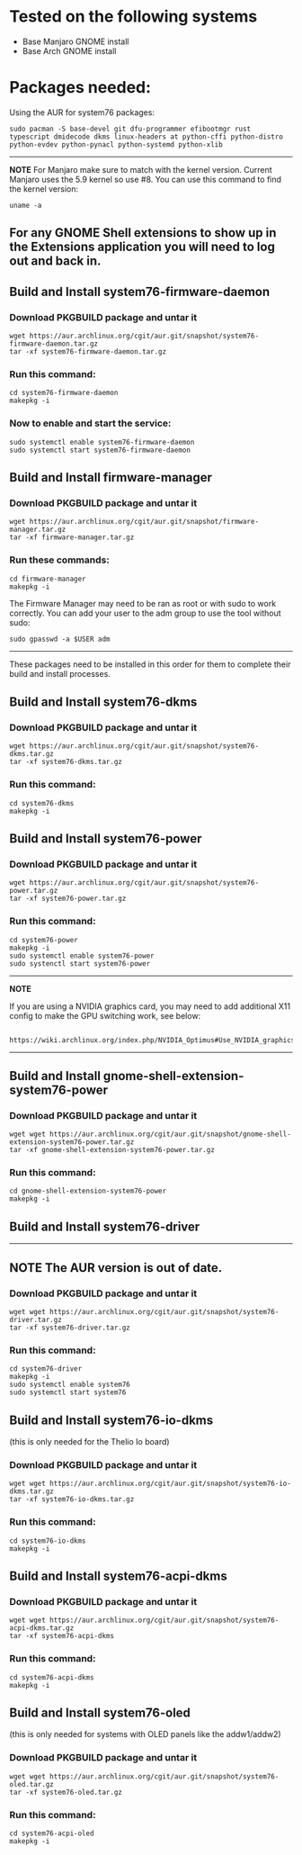 # Tested on the following systems 
- Base Manjaro GNOME install     
- Base Arch GNOME install         

# Packages needed:

Using the AUR for system76 packages:

```
sudo pacman -S base-devel git dfu-programmer efibootmgr rust typescript dmidecode dkms linux-headers at python-cffi python-distro python-evdev python-pynacl python-systemd python-xlib
```

---
**NOTE**
  For Manjaro make sure to match with the kernel version. Current Manjaro uses the 5.9 kernel so use #8. You can use this command to find the kernel version:

```
uname -a
```

For any GNOME Shell extensions to show up in the Extensions application you will need to log out and back in.
---

## Build and Install system76-firmware-daemon

### Download PKGBUILD package and untar it

```
wget https://aur.archlinux.org/cgit/aur.git/snapshot/system76-firmware-daemon.tar.gz
tar -xf system76-firmware-daemon.tar.gz
```

### Run this command:

```
cd system76-firmware-daemon
makepkg -i
```
 
### Now to enable and start the service:

```
sudo systemctl enable system76-firmware-daemon
sudo systemctl start system76-firmware-daemon
```

## Build and Install firmware-manager

### Download PKGBUILD package and untar it

```
wget https://aur.archlinux.org/cgit/aur.git/snapshot/firmware-manager.tar.gz
tar -xf firmware-manager.tar.gz
```

### Run these commands:

```
cd firmware-manager
makepkg -i
```

The Firmware Manager may need to be ran as root or with sudo to work correctly. You can add your user to the adm group to use the tool without sudo:

```
sudo gpasswd -a $USER adm
```

---

These packages need to be installed in this order for them to complete their build and install processes.

## Build and Install system76-dkms

### Download PKGBUILD package and untar it

```
wget https://aur.archlinux.org/cgit/aur.git/snapshot/system76-dkms.tar.gz
tar -xf system76-dkms.tar.gz
```

### Run this command:

```
cd system76-dkms
makepkg -i
```

## Build and Install system76-power

### Download PKGBUILD package and untar it

```
wget https://aur.archlinux.org/cgit/aur.git/snapshot/system76-power.tar.gz
tar -xf system76-power.tar.gz
```

### Run this command:

```
cd system76-power
makepkg -i
sudo systemctl enable system76-power
sudo systenctl start system76-power
```

---
**NOTE**

 If you are using a NVIDIA graphics card, you may need to add additional
    X11 config to make the GPU switching work, see below:

        https://wiki.archlinux.org/index.php/NVIDIA_Optimus#Use_NVIDIA_graphics_only
---

## Build and Install gnome-shell-extension-system76-power

### Download PKGBUILD package and untar it

```
wget wget https://aur.archlinux.org/cgit/aur.git/snapshot/gnome-shell-extension-system76-power.tar.gz
tar -xf gnome-shell-extension-system76-power.tar.gz
```

### Run this command:

```
cd gnome-shell-extension-system76-power
makepkg -i
```

## Build and Install system76-driver

---
**NOTE**
The AUR version is out of date.
---

### Download PKGBUILD package and untar it

```
wget wget https://aur.archlinux.org/cgit/aur.git/snapshot/system76-driver.tar.gz
tar -xf system76-driver.tar.gz
```

### Run this command:

```
cd system76-driver
makepkg -i
sudo systemctl enable system76
sudo systemctl start system76
```

## Build and Install system76-io-dkms 
(this is only needed for the Thelio Io board)

### Download PKGBUILD package and untar it

```
wget wget https://aur.archlinux.org/cgit/aur.git/snapshot/system76-io-dkms.tar.gz
tar -xf system76-io-dkms.tar.gz
```

### Run this command:

```
cd system76-io-dkms
makepkg -i
```

## Build and Install system76-acpi-dkms

### Download PKGBUILD package and untar it

```
wget wget https://aur.archlinux.org/cgit/aur.git/snapshot/system76-acpi-dkms.tar.gz
tar -xf system76-acpi-dkms
```

### Run this command:

```
cd system76-acpi-dkms
makepkg -i
```

## Build and Install system76-oled 
(this is only needed for systems with OLED panels like the addw1/addw2)

### Download PKGBUILD package and untar it

```
wget wget https://aur.archlinux.org/cgit/aur.git/snapshot/system76-oled.tar.gz
tar -xf system76-oled.tar.gz
```

### Run this command:

```
cd system76-acpi-oled
makepkg -i
```
